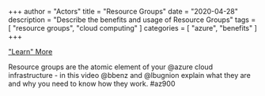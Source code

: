 +++
author = "Actors"
title = "Resource Groups"
date = "2020-04-28"
description = "Describe the benefits and usage of Resource Groups"
tags = [
    "resource groups",
    "cloud computing"
]
categories = [
    "azure",
    "benefits"
]
+++

["Learn" More](https://www.jhand.dev/29)

Resource groups are the atomic element of your @azure cloud infrastructure - in this video @bbenz and @lbugnion explain what they are and why you need to know how they work. #az900